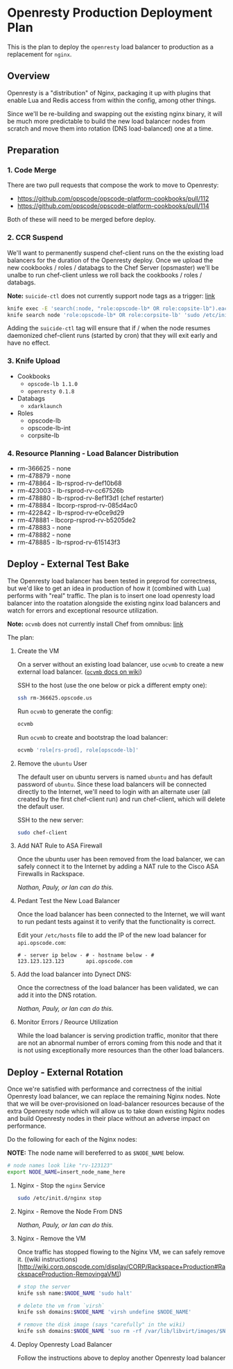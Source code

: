 # Openresty Production Deployment Plan

This is the plan to deploy the `openresty` load balancer to production as a replacement for `nginx`.

## Overview

Openresty is a "distribution" of Nginx, packaging it up with plugins that enable Lua and Redis access from within the config, among other things.

Since we'll be re-building and swapping out the existing nginx binary, it will be much more predictable to build the new load balancer nodes from scratch and move them into rotation (DNS load-balanced) one at a time.

## Preparation

### 1. Code Merge

There are two pull requests that compose the work to move to Openresty:

* https://github.com/opscode/opscode-platform-cookbooks/pull/112
* https://github.com/opscode/opscode-platform-cookbooks/pull/114

Both of these will need to be merged before deploy.

### 2. CCR Suspend

We'll want to permanently suspend chef-client runs on the the existing load balancers for the duration of the Openresty deploy. Once we upload the new cookbooks / roles / databags to the Chef Server (opsmaster) we'll be unalbe to run chef-client unless we roll back the cookbooks / roles / databags.

**Note:** `suicide-ctl` does not currently support node tags as a trigger: [link](https://tickets.corp.opscode.com/browse/OC-7371)

```bash
knife exec -E 'search(:node, "role:opscode-lb* OR role:copsite-lb").each{|n| n.tags << "suicide-ctl"; n.save}'
knife search node 'role:opscode-lb* OR role:corpsite-lb' 'sudo /etc/init.d/chef-client stop'
```

Adding the `suicide-ctl` tag will ensure that if / when the node resumes daemonized chef-client runs (started by cron) that they will exit early and have no effect.

### 3. Knife Upload

* Cookbooks
  * `opscode-lb 1.1.0`
  * `openresty 0.1.8`
* Databags
  * `xdarklaunch`
* Roles
  * opscode-lb
  * opscode-lb-int
  * corpsite-lb

### 4. Resource Planning - Load Balancer Distribution

* rm-366625 - none
* rm-478879 - none
* rm-478864 - lb-rsprod-rv-def10b68
* rm-423003 - lb-rsprod-rv-cc67526b
* rm-478880 - lb-rsprod-rv-8ef1f3d1 (chef restarter)
* rm-478884 - lbcorp-rsprod-rv-085d4ac0
* rm-422842 - lb-rsprod-rv-e0ce9d29
* rm-478881 - lbcorp-rsprod-rv-b5205de2
* rm-478883 - none
* rm-478882 - none
* rm-478885 - lb-rsprod-rv-615143f3

## Deploy - External Test Bake

The Openresty load balancer has been tested in preprod for correctness, but we'd like to get an idea in production of how it (combined with Lua) performs with "real" traffic. The plan is to insert one load openresty load balancer into the roatation alongside the existing nginx load balancers and watch for errors and exceptional resource utilization.

**Note:** `ocvmb` does not currently install Chef from omnibus: [link](https://tickets.corp.opscode.com/browse/OC-7369)

The plan:

1. Create the VM

   On a server without an existing load balancer, use `ocvmb` to create a new external load balancer. ([`ocvmb` docs on wiki](http://wiki.corp.opscode.com/display/CORP/Rackspace+Production#RackspaceProduction-CreatingVMsusing%7B%7Bocvmb%7D%7D))

   SSH to the host (use the one below or pick a different empty one):

   ```bash
   ssh rm-366625.opscode.us
   ```

   Run `ocvmb` to generate the config:

   ```bash
   ocvmb
   ```

   Run `ocvmb` to create and bootstrap the load balancer:

   ```bash
   ocvmb 'role[rs-prod], role[opscode-lb]'
   ```

1. Remove the `ubuntu` User

   The default user on ubuntu servers is named `ubuntu` and has default password of `ubuntu`. Since these load balancers will be connected directly to the Internet, we'll need to login with an alternate user (all created by the first chef-client run) and run chef-client, which will delete the default user.

   SSH to the new server:

   ```bash
   sudo chef-client
   ```

1. Add NAT Rule to ASA Firewall

   Once the ubuntu user has been removed from the load balancer, we can safely connect it to the Internet by adding a NAT rule to the Cisco ASA Firewalls in Rackspace.

   *Nathan, Pauly, or Ian can do this.*

1. Pedant Test the New Load Balancer

   Once the load balancer has been connected to the Internet, we will want to run pedant tests against it to verify that the functionality is correct.

   Edit your `/etc/hosts` file to add the IP of the new load balancer for `api.opscode.com`:

   ```
   # - server ip below - # - hostname below - #
   123.123.123.123       api.opscode.com
   ```

1. Add the load balancer into Dynect DNS:

   Once the correctness of the load balancer has been validated, we can add it into the DNS rotation.

   *Nathan, Pauly, or Ian can do this.*

1. Monitor Errors / Reource Utilization

   While the load balancer is serving prodiction traffic, monitor that there are not an abnormal number of errors coming from this node and that it is not using exceptionally more resources than the other load balancers.

## Deploy - External Rotation

Once we're satisfied with performance and correctness of the initial Openresty load balancer, we can replace the remaining Nginx nodes. Note that we will be over-provisioned on load-balancer resources because of the extra Openresty node which will allow us to take down existing Nginx nodes and build Openresty nodes in their place without an adverse impact on performance.

Do the following for each of the Nginx nodes:

**NOTE:** The node name will bereferred to as `$NODE_NAME` below.

```bash
# node names look like "rv-123123"
export NODE_NAME=insert_node_name_here
```

1. Nginx - Stop the `nginx` Service

   ```bash
   sudo /etc/init.d/nginx stop
   ```

1. Nginx - Remove the Node From DNS

   *Nathan, Pauly, or Ian can do this.*

1. Nginx - Remove the VM

   Once traffic has stopped flowing to the Nginx VM, we can safely remove it. ((wiki instructions)[http://wiki.corp.opscode.com/display/CORP/Rackspace+Production#RackspaceProduction-RemovingaVM])

   ```bash
   # stop the server
   knife ssh name:$NODE_NAME 'sudo halt'

   # delete the vm from `virsh`
   knife ssh domains:$NODE_NAME 'virsh undefine $NODE_NAME'

   # remove the disk image (says "carefully" in the wiki)
   knife ssh domains:$NODE_NAME 'suo rm -rf /var/lib/libvirt/images/$NODE_NAME/'
   ```

1. Deploy Openresty Load Balancer

   Follow the instructions above to deploy another Openresty load balancer
